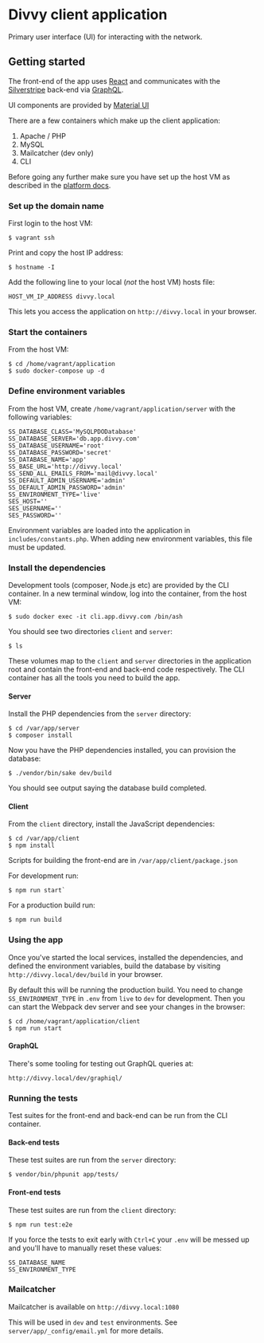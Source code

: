 # Divvy client application

Primary user interface (UI) for interacting with the network.

## Getting started

The front-end of the app uses [React](https://reactjs.org/) and
communicates with the [Silverstripe](https://www.silverstripe.org/)
back-end via [GraphQL](https://graphql.org/).

UI components are provided by [Material UI](https://material-ui.com/)

There are a few containers which make up the client application:

1. Apache / PHP
2. MySQL
3. Mailcatcher (dev only)
4. CLI

Before going any further make sure you have set up the host VM as described in
the [platform docs](https://github.com/flashbackzoo/divvy).

### Set up the domain name

First login to the host VM:

```
$ vagrant ssh
```

Print and copy the host IP address:

```
$ hostname -I
```

Add the following line to your local (*not* the host VM) hosts file:

```
HOST_VM_IP_ADDRESS divvy.local
```

This lets you access the application on `http://divvy.local` in your browser.

### Start the containers

From the host VM:

```
$ cd /home/vagrant/application
$ sudo docker-compose up -d
```

### Define environment variables

From the host VM, create `/home/vagrant/application/server` with
the following variables:

```
SS_DATABASE_CLASS='MySQLPDODatabase'
SS_DATABASE_SERVER='db.app.divvy.com'
SS_DATABASE_USERNAME='root'
SS_DATABASE_PASSWORD='secret'
SS_DATABASE_NAME='app'
SS_BASE_URL='http://divvy.local'
SS_SEND_ALL_EMAILS_FROM='mail@divvy.local'
SS_DEFAULT_ADMIN_USERNAME='admin'
SS_DEFAULT_ADMIN_PASSWORD='admin'
SS_ENVIRONMENT_TYPE='live'
SES_HOST=''
SES_USERNAME=''
SES_PASSWORD=''
```

Environment variables are loaded into the application in
`includes/constants.php`. When adding new environment variables, this file
must be updated.

### Install the dependencies

Development tools (composer, Node.js etc) are provided by the CLI container.
In a new terminal window, log into the container, from the host VM:

```
$ sudo docker exec -it cli.app.divvy.com /bin/ash
```

You should see two directories `client` and `server`:

```
$ ls
```

These volumes map to the `client` and `server` directories in the application
root and contain the front-end and back-end code respectively. The CLI
container has all the tools you need to build the app.

#### Server

Install the PHP dependencies from the `server` directory:

```
$ cd /var/app/server
$ composer install
```

Now you have the PHP dependencies installed, you can provision the database:

```
$ ./vendor/bin/sake dev/build
```

You should see output saying the database build completed.

#### Client

From the `client` directory, install the JavaScript dependencies:

```
$ cd /var/app/client
$ npm install
```

Scripts for building the front-end are in `/var/app/client/package.json`

For development run:

```
$ npm run start`
```

For a production build run:

```
$ npm run build
```

### Using the app

Once you've started the local services, installed the dependencies, and
defined the environment variables, build the database by visiting
`http://divvy.local/dev/build` in your browser.

By default this will be running the production build. You need to change
`SS_ENVIRONMENT_TYPE` in `.env` from `live` to `dev` for development.
Then you can start the Webpack dev server and see your changes
in the browser:

```
$ cd /home/vagrant/application/client
$ npm run start
```

#### GraphQL

There's some tooling for testing out GraphQL queries at:

```
http://divvy.local/dev/graphiql/
```

### Running the tests

Test suites for the front-end and back-end can be run from the CLI container.

#### Back-end tests

These test suites are run from the `server` directory:

```
$ vendor/bin/phpunit app/tests/
```

#### Front-end tests

These test suites are run from the `client` directory:

```
$ npm run test:e2e
```

If you force the tests to exit early with `Ctrl+C` your `.env` will be messed
up and you'll have to manually reset these values:

```
SS_DATABASE_NAME
SS_ENVIRONMENT_TYPE
```

### Mailcatcher

Mailcatcher is available on `http://divvy.local:1080`

This will be used in `dev` and `test` environments.
See `server/app/_config/email.yml` for more details.
